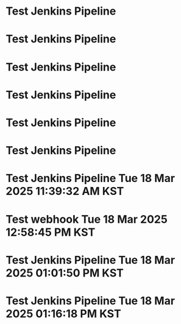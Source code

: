 # Test Jenkins Pipeline
# Test Jenkins Pipeline
# Test Jenkins Pipeline
# Test Jenkins Pipeline
# Test Jenkins Pipeline
# Test Jenkins Pipeline
# Test Jenkins Pipeline Tue 18 Mar 2025 11:39:32 AM KST
# Test webhook Tue 18 Mar 2025 12:58:45 PM KST
# Test Jenkins Pipeline Tue 18 Mar 2025 01:01:50 PM KST
# Test Jenkins Pipeline Tue 18 Mar 2025 01:16:18 PM KST
